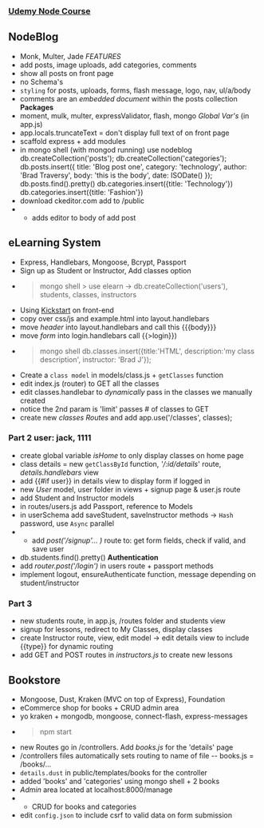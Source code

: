 ### [Udemy Node Course](https://www.udemy.com/learn-nodejs-by-building-10-projects/#/)

## NodeBlog
- Monk, Multer, Jade
*FEATURES*
- add posts, image uploads, add categories, comments
- show all posts on front page
- no Schema's
- `styling` for posts, uploads, forms, flash message, logo, nav, ul/a/body
- comments are an *embedded document* within the posts collection
**Packages**
- moment, mulk, multer, expressValidator, flash, mongo
*Global Var's*   (in app.js)
- app.locals.truncateText   =   don't display full text of on front page
- scaffold express + add modules
- in mongo shell  (with mongod running)
use nodeblog
db.createCollection('posts');
db.createCollection('categories');
db.posts.insert({ title: 'Blog post one', category: 'technology', author: 'Brad Traversy', body: 'this is the body', date: ISODate() });
db.posts.find().pretty()
db.categories.insert({title: 'Technology'})
db.categories.insert({title: 'Fashion'})
- download ckeditor.com add to /public
- - adds editor to body of add post


## eLearning System
- Express, Handlebars, Mongoose, Bcrypt, Passport
- Sign up as Student or Instructor, Add classes option
- > mongo shell   > use elearn     -> db.createCollection('users'), students, classes, instructors
- Using [Kickstart](http://www.99lime.com/elements/) on front-end
- copy over css/js and example.html into layout.handlebars
- move *header* into layout.handlebars and call this {{{body}}} 
- move *form* into login.handlebars call {{>login}})
- > mongo shell  db.classes.insert({title:'HTML', description:'my class description', instructor: 'Brad J'}); 
- Create a `class model` in models/class.js  +  `getClasses` function
- edit index.js (router) to GET all the classes    
- edit classes.handlebar to *dynamically* pass in the classes we manually created
- notice the 2nd param is 'limit' passes # of classes to GET
- create new *classes Routes* and add app.use('/classes', classes);

### Part 2        user: jack, 1111
- create global variable *isHome* to only display classes on home page
- class details  =  new `getClassById` function, *'/:id/details*' route, _details.handlebars_ view
- add {{#if user}} in details view to display form if logged in
- new *User* model, user folder in views + signup page & user.js route
- add Student and Instructor models
- in routes/users.js add Passport, reference to Models
- in userSchema add saveStudent, saveInstructor methods  -> `Hash` password, use `Async` parallel 
- - add *post('/signup'... )* route to: get form fields, check if valid, and save user
- db.students.find().pretty()
**Authentication**
- add *router.post('/login')* in users route + passport methods
- implement logout, ensureAuthenticate function, message depending on student/instructor

### Part 3
- new students route, in app.js, /routes folder and students view
- signup for lessons, redirect to My Classes, display classes
- create Instructor route, view, edit model -> edit details view to include {{type}} for dynamic routing
- add GET and POST routes in *instructors.js* to create new lessons

## Bookstore
- Mongoose, Dust, Kraken (MVC on top of Express), Foundation
- eCommerce shop for books + CRUD admin area   
- yo kraken        + mongodb, mongoose, connect-flash, express-messages
- > npm start
- new Routes go in /controllers.  Add *books.js* for the 'details' page
- /controllers files automatically sets routing to name of file -- books.js = /books/...
- `details.dust` in public/templates/books for the controller
- added 'books' and 'categories' using mongo shell + 2 books
- *Admin* area located at localhost:8000/manage
- - CRUD for books and categories
- edit `config.json` to include csrf to valid data on form submission